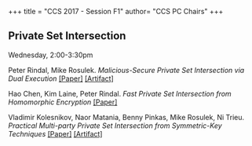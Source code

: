 +++
title = "CCS 2017 - Session F1"
author= "CCS PC Chairs"
+++
<p>
<h2>Private Set Intersection</h2>Wednesday, 2:00-3:30pm<p><p><div class="hanging">Peter&nbsp;Rindal, Mike&nbsp;Rosulek. <em>Malicious-Secure Private Set Intersection via Dual Execution</em> <a href="https://eprint.iacr.org/2017/769">[Paper]</a> <a href="https://github.com/osu-crypto/libPSI">[Artifact]</a></div></p>
<p><div class="hanging">Hao&nbsp;Chen, Kim&nbsp;Laine, Peter&nbsp;Rindal. <em>Fast Private Set Intersection from Homomorphic Encryption</em> <a href="https://eprint.iacr.org/2017/299">[Paper]</a></div></p>
<p><div class="hanging">Vladimir&nbsp;Kolesnikov, Naor&nbsp;Matania, Benny&nbsp;Pinkas, Mike&nbsp;Rosulek, Ni&nbsp;Trieu. <em>Practical Multi-party Private Set Intersection from Symmetric-Key Techniques</em> <a href="https://eprint.iacr.org/2017/799">[Paper]</a> <a href="https://github.com/osu-crypto/MultipartyPSI">[Artifact]</a></div></p>
